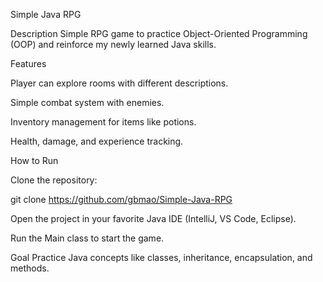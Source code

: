 Simple Java RPG

Description
Simple RPG game to practice Object-Oriented Programming (OOP) and reinforce my newly learned Java skills.

Features

Player can explore rooms with different descriptions.

Simple combat system with enemies.

Inventory management for items like potions.

Health, damage, and experience tracking.

How to Run

Clone the repository:

git clone https://github.com/gbmao/Simple-Java-RPG


Open the project in your favorite Java IDE (IntelliJ, VS Code, Eclipse).

Run the Main class to start the game.

Goal
Practice Java concepts like classes, inheritance, encapsulation, and methods.
